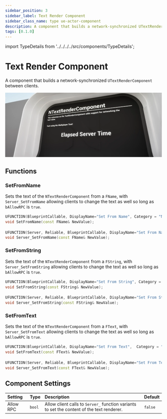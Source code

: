 ```yaml
---
sidebar_position: 3
sidebar_label: Text Render Component
sidebar_class_name: type ue-actor-component
description: A component that builds a network-synchronized UTextRenderComponent between clients.
tags: [0.1.0]
---
```


import TypeDetails from '../../../../src/components/TypeDetails';

# Text Render Component

<TypeDetails icon="ue-actor-component" base="UTextRenderComponent" type="UNTextRenderComponent" typeExtra="" headerFile="NexusMultiplayer/Public/UTextRenderComponent.h" />

A component that builds a network-synchronized `UTextRenderComponent` between clients.

![Text Render Component](text-render-component.webp)

## Functions

### SetFromName

Sets the text of the `NTextRenderComponent` from a `FName`, with `Server_SetFromName` allowing clients to change the text as well so long as `bAllowRPC` is `true`.

```cpp
UFUNCTION(BlueprintCallable, DisplayName="Set From Name", Category = "NEXUS|Multiplayer")
void SetFromName(const FName& NewValue);

UFUNCTION(Server, Reliable, BlueprintCallable, DisplayName="Set From Name (Server)", Category = "NEXUS|Multiplayer")
void Server_SetFromName(const FName& NewValue);
```

### SetFromString

Sets the text of the `NTextRenderComponent` from a `FString`, with `Server_SetFromString` allowing clients to change the text as well so long as `bAllowRPC` is `true`.

```cpp
UFUNCTION(BlueprintCallable, DisplayName="Set From String", Category = "NEXUS|Multiplayer")
void SetFromString(const FString& NewValue);

UFUNCTION(Server, Reliable, BlueprintCallable, DisplayName="Set From String (Server)", Category = "NEXUS|Multiplayer")
void Server_SetFromString(const FString& NewValue);
```

### SetFromText

Sets the text of the `NTextRenderComponent` from a `FText`, with `Server_SetFromText` allowing clients to change the text as well so long as `bAllowRPC` is `true`.

```cpp
UFUNCTION(BlueprintCallable, DisplayName="Set From Text",  Category = "NEXUS|Multiplayer")
void SetFromText(const FText& NewValue);

UFUNCTION(Server, Reliable, BlueprintCallable, DisplayName="Set From Text (Server)", Category = "NEXUS|Multiplayer")
void Server_SetFromText(const FText& NewValue);
```

## Component Settings

| Setting | Type | Description | Default |
| :-- | :-- | :-- | :-- |
| Allow RPC | `bool` | Allow client calls to `Server_` function variants to set the content of the text renderer. | `false` |